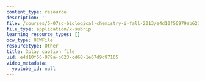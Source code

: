 ```yaml
---
content_type: resource
description: ''
file: /courses/5-07sc-biological-chemistry-i-fall-2013/e4d10f56979ab623cd681e67d9d97165_jHrd43uWD-E.srt
file_type: application/x-subrip
learning_resource_types: []
ocw_type: OCWFile
resourcetype: Other
title: 3play caption file
uid: e4d10f56-979a-b623-cd68-1e67d9d97165
video_metadata:
  youtube_id: null
---
```

